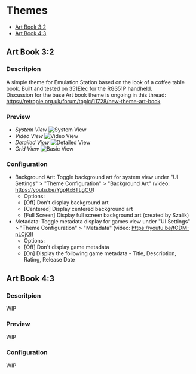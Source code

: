 # Themes

- [Art Book 3:2](#art-book-3:2)
- [Art Book 4:3](#art-book-4:3)

## Art Book 3:2

### Descritpion
A simple theme for Emulation Station based on the look of a coffee table book.  Built and tested on 351Elec for the RG351P handheld.  
Discussion for the base Art book theme is ongoing in this thread: https://retropie.org.uk/forum/topic/11728/new-theme-art-book

### Preview
* *System View*
![System View](https://i.imgur.com/1RGfbBP.png)
* *Video View*
![Video View](https://i.imgur.com/21yeUMy.png)
* *Detailed View*
![Detailed View](https://i.imgur.com/QauSTJf.png)
* *Grid View*
![Basic View](https://i.imgur.com/FbU32kX.png)

### Configuration
- Background Art: Toggle background art for system view under "UI Settings" > "Theme Configuration" > "Background Art" (video: https://youtu.be/YgpRxBTLgCU)
  - Options:
  - [Off] Don't display background art
  - [Centered] Display centered background art
  - [Full Screen] Display full screen background art (created by Szalik)
- Metadata: Toggle metadata display for games view under "UI Settings" > "Theme Configuration" > "Metadata" (video: https://youtu.be/tCDM-nLCjQI)
  - Options:
  - [Off] Don't display game metadata
  - [On] Display the following game metadata - Title, Description, Rating, Release Date

## Art Book 4:3

### Descritpion
WIP

### Preview
WIP

### Configuration
WIP
